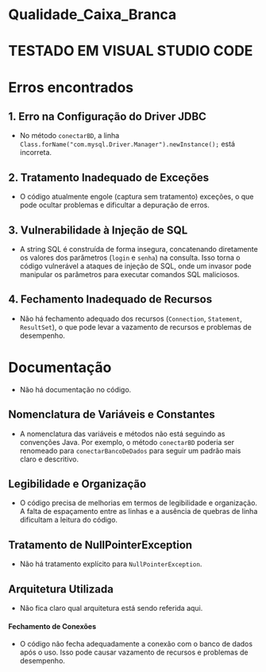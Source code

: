 # Qualidade_Caixa_Branca
# TESTADO EM VISUAL STUDIO CODE

# Erros encontrados

## 1. Erro na Configuração do Driver JDBC
   - No método `conectarBD`, a linha `Class.forName("com.mysql.Driver.Manager").newInstance();` está incorreta.

## 2. Tratamento Inadequado de Exceções
   - O código atualmente engole (captura sem tratamento) exceções, o que pode ocultar problemas e dificultar a depuração de erros.
   
## 3. Vulnerabilidade à Injeção de SQL
   - A string SQL é construída de forma insegura, concatenando diretamente os valores dos parâmetros (`login` e `senha`) na consulta. Isso torna o código vulnerável a ataques de injeção de SQL, onde um invasor pode manipular os parâmetros para executar comandos SQL maliciosos.

## 4. Fechamento Inadequado de Recursos
   - Não há fechamento adequado dos recursos (`Connection`, `Statement`, `ResultSet`), o que pode levar a vazamento de recursos e problemas de desempenho.


# Documentação
- Não há documentação no código. 

## Nomenclatura de Variáveis e Constantes
- A nomenclatura das variáveis e métodos não está seguindo as convenções Java. Por exemplo, o método `conectarBD` poderia ser renomeado para `conectarBancoDeDados` para seguir um padrão mais claro e descritivo.

## Legibilidade e Organização
- O código precisa de melhorias em termos de legibilidade e organização. A falta de espaçamento entre as linhas e a ausência de quebras de linha dificultam a leitura do código.

## Tratamento de NullPointerException
- Não há tratamento explícito para `NullPointerException`.

## Arquitetura Utilizada
- Não fica claro qual arquitetura está sendo referida aqui.

#### Fechamento de Conexões
- O código não fecha adequadamente a conexão com o banco de dados após o uso. Isso pode causar vazamento de recursos e problemas de desempenho. 
